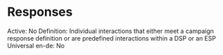 # Responses

Active: No
Definition: Individual interactions that either meet a campaign response definition or are predefined interactions within a DSP or an ESP
Universal en-de: No